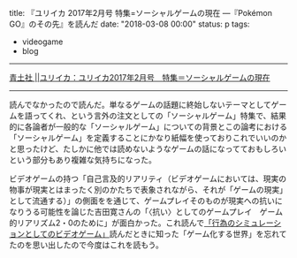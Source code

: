title: 『ユリイカ 2017年2月号 特集=ソーシャルゲームの現在 ―『Pokémon GO』のその先』を読んだ
date: "2018-03-08 00:00"
status: p
tags:
- videogame
- blog
---

[青土社 \|\|ユリイカ：ユリイカ2017年2月号　特集＝ソーシャルゲームの現在](http://www.seidosha.co.jp/book/index.php?id=3009)

---

読んでなかったので読んだ。単なるゲームの話題に終始しないテーマとしてゲームを語ってくれ、という言外の注文としての「ソーシャルゲーム」特集で、結果的に各論者が一般的な「ソーシャルゲーム」についての背景とこの論考における「ソーシャルゲーム」を定義することにかなり紙幅を使っておりこれでいいのかと思ったけど、たしかに他では読めないようなゲームの話になってておもしろいという部分もあり複雑な気持ちになった。

ビデオゲームの持つ「自己言及的リアリティ（ビデオゲームにおいては、現実の物事が現実とはまったく別のかたちで表象されながら、それが「ゲームの現実」として流通する）」の側面をを通じて、ゲームプレイそのものが現実への抗いになりうる可能性を論じた吉田寛さんの「〈抗い〉としてのゲームプレイ　ゲーム的リアリズム2・0のために」が面白かった。これ読んで[「行為のシミュレーションとしてのビデオゲーム」](/2015/11/24/201511/videogames-as-simuration-of-action/)読んだときに知った「ゲーム化する世界」を忘れてたのを思い出したので今度はこれを読もう。
